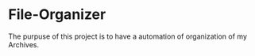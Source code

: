 # File-Organizer
The purpuse of this project is to have a automation of organization of my Archives.